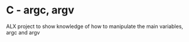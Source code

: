 # C - argc, argv

ALX project to show knowledge of how to manipulate the main variables, argc and argv
